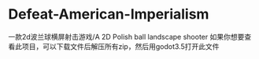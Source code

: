 # Defeat-American-Imperialism
一款2d波兰球横屏射击游戏/A 2D Polish ball landscape shooter
如果你想要查看此项目，可以下载文件后解压所有zip，然后用godot3.5打开此文件
